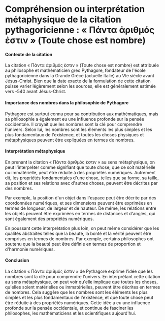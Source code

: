 # Compréhension ou interprétation métaphysique de la citation pythagoricienne : « Πάντα ἀριθμός ἐστιν » (Toute chose est nombre)

#### Contexte de la citation

La citation « Πάντα ἀριθμός ἐστιν » (Toute chose est nombre) est attribuée au philosophe et mathématicien grec Pythagore, fondateur de l'école pythagoricienne dans la Grande Grèce (actuelle Italie) au VIe siècle avant Jésus-Christ. Bien que la date exacte de la formulation de cette citation puisse varier légèrement selon les sources, elle est généralement estimée vers -540 avant Jésus-Christ.

#### Importance des nombres dans la philosophie de Pythagore

Pythagore est surtout connu pour sa contribution aux mathématiques, mais sa philosophie a également eu une influence profonde sur la pensée occidentale. Il croyait que les nombres sont la clé pour comprendre l'univers. Selon lui, les nombres sont les éléments les plus simples et les plus fondamentaux de l'existence, et toutes les choses physiques et métaphysiques peuvent être expliquées en termes de nombres.

#### Interprétation métaphysique

En prenant la citation « Πάντα ἀριθμός ἐστιν » au sens métaphysique, on peut l'interpréter comme signifiant que toute chose, que ce soit matérielle ou immatérielle, peut être réduite à des propriétés numériques. Autrement dit, les propriétés fondamentales d'une chose, telles que sa forme, sa taille, sa position et ses relations avec d'autres choses, peuvent être décrites par des nombres.

Par exemple, la position d'un objet dans l'espace peut être décrite par des coordonnées numériques, et ses dimensions peuvent être exprimées en termes de longueur, de largeur et de hauteur. De même, les relations entre les objets peuvent être exprimées en termes de distances et d'angles, qui sont également des propriétés numériques.

En poussant cette interprétation plus loin, on peut même considérer que les qualités abstraites telles que la beauté, la bonté et la vérité peuvent être comprises en termes de nombres. Par exemple, certains philosophes ont soutenu que la beauté peut être définie en termes de proportion et d'harmonie numériques.

#### Conclusion

La citation « Πάντα ἀριθμός ἐστιν » de Pythagore exprime l'idée que les nombres sont la clé pour comprendre l'univers. En interprétant cette citation au sens métaphysique, on peut voir qu'elle implique que toutes les choses, qu'elles soient matérielles ou immatérielles, peuvent être décrites en termes de nombres. Cela suggère que les nombres sont les éléments les plus simples et les plus fondamentaux de l'existence, et que toute chose peut être réduite à des propriétés numériques. Cette idée a eu une influence profonde sur la pensée occidentale, et continue de fasciner les philosophes, les mathématiciens et les scientifiques aujourd'hui.